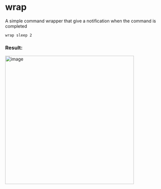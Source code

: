 # wrap

A simple command wrapper that give a notification when the command is completed


```shell
wrap sleep 2
```

### Result:

<img width="414" alt="image" src="https://user-images.githubusercontent.com/12866/85621654-75cd1180-b61a-11ea-9ebf-f7bbfaadde36.png">
